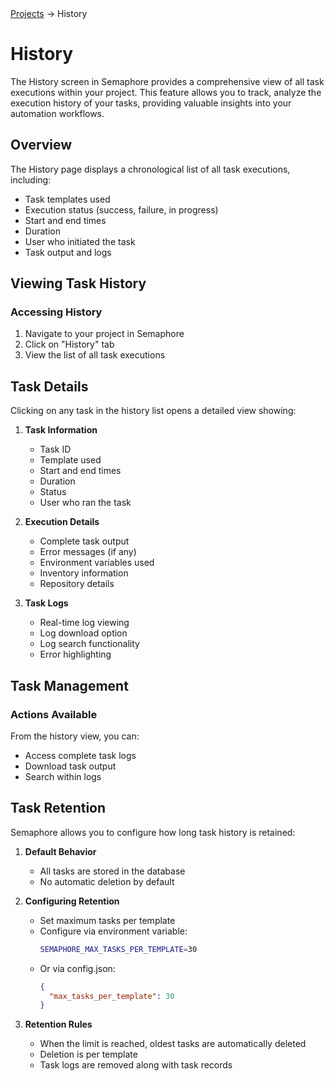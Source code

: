 <div class="breadcrumbs">
    <a href="/user-guide/projects/">Projects</a>
    → History
</div>

# History

The History screen in Semaphore provides a comprehensive view of all task executions within your project. This feature allows you to track, analyze the execution history of your tasks, providing valuable insights into your automation workflows.

## Overview

The History page displays a chronological list of all task executions, including:

- Task templates used
- Execution status (success, failure, in progress)
- Start and end times
- Duration
- User who initiated the task
- Task output and logs

## Viewing Task History

### Accessing History

1. Navigate to your project in Semaphore
2. Click on "History" tab
3. View the list of all task executions
<!-- 
### History List Features

The history list provides several features to help you manage and analyze task executions:

1. **Filtering**
   - Filter by task template
   - Filter by status
   - Filter by date range
   - Filter by user

2. **Sorting**
   - Sort by execution time
   - Sort by duration
   - Sort by status
   - Sort by template name

3. **Search**
   - Search by task ID
   - Search by template name
   - Search by user
   - Search by status -->

## Task Details

Clicking on any task in the history list opens a detailed view showing:

1. **Task Information**
   - Task ID
   - Template used
   - Start and end times
   - Duration
   - Status
   - User who ran the task

2. **Execution Details**
   - Complete task output
   - Error messages (if any)
   - Environment variables used
   - Inventory information
   - Repository details

3. **Task Logs**
   - Real-time log viewing
   - Log download option
   - Log search functionality
   - Error highlighting

## Task Management

### Actions Available

From the history view, you can:

- Access complete task logs
- Download task output
- Search within logs

## Task Retention

Semaphore allows you to configure how long task history is retained:

1. **Default Behavior**
   - All tasks are stored in the database
   - No automatic deletion by default

2. **Configuring Retention**
   - Set maximum tasks per template
   - Configure via environment variable:
     ```bash
     SEMAPHORE_MAX_TASKS_PER_TEMPLATE=30
     ```
   - Or via config.json:
     ```json
     {
       "max_tasks_per_template": 30
     }
     ```

3. **Retention Rules**
   - When the limit is reached, oldest tasks are automatically deleted
   - Deletion is per template
   - Task logs are removed along with task records
<!-- 
## Best Practices

1. **Regular Maintenance**
   - Review and clean up old task history
   - Configure appropriate retention limits
   - Archive important task outputs if needed

2. **Monitoring**
   - Regularly check task success rates
   - Monitor task durations
   - Review error patterns

3. **Troubleshooting**
   - Use task history to identify patterns
   - Compare successful vs failed tasks
   - Track changes in task behavior

## Exporting History

You can export task history for:

1. **Audit Purposes**
   - Compliance requirements
   - Security reviews
   - Performance analysis

2. **Analysis**
   - Track task success rates
   - Monitor execution times
   - Identify patterns

3. **Backup**
   - Archive important task history
   - Maintain records for future reference

## Security Considerations

1. **Access Control**
   - Task history is subject to project permissions
   - Sensitive information in task output is protected
   - Access logs are maintained

2. **Data Protection**
   - Secure storage of task history
   - Proper cleanup of sensitive data
   - Compliance with data retention policies

 -->